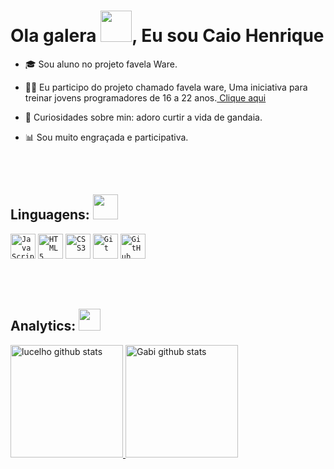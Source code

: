 <!-- Presentation -->
<h1 align= left>Ola galera <img src="https://em-content.zobj.net/source/microsoft-teams/337/waving-hand_1f44b.png" width="50px">, Eu sou Caio Henrique</h1>

- 🎓 Sou aluno no projeto favela Ware.

- 👨‍🏫 Eu participo do projeto chamado favela ware, Uma iniciativa para treinar jovens programadores de 16 a 22 anos.<a href="https://favelaware.animahub.com.br/sobre" target="blank"> Clique aqui</a>

- 🚀 Curiosidades sobre min: adoro curtir a vida de gandaia.

- 📊 Sou muito engraçada e participativa.

<br><br>

<!-- Skills -->
<h2 align="left"> Linguagens: <img src="https://em-content.zobj.net/source/microsoft-teams/337/man-technologist_1f468-200d-1f4bb.png" width="40px"> </h2>

<code><img width="40px" src="https://cdn.jsdelivr.net/gh/devicons/devicon/icons/javascript/javascript-original.svg" title = "JavaScript"/></code>
<code><img width="40px" src="https://cdn.jsdelivr.net/gh/devicons/devicon/icons/html5/html5-original.svg" title = "HTML5"/></code>
<code><img width="40px" src="https://cdn.jsdelivr.net/gh/devicons/devicon/icons/css3/css3-original.svg" title = "CSS3"/></code>
<code><img width="40px" src="https://cdn.jsdelivr.net/gh/devicons/devicon/icons/git/git-original.svg" title = "Git"/></code>
<code><img width="40px" src="https://cdn.jsdelivr.net/gh/devicons/devicon/icons/github/github-original.svg" title = "GitHub"/></code>

<br><br>

<!-- Analitycs -->
<h2>Analytics: <img src="https://gifs.eco.br/wp-content/uploads/2022/10/gifs-de-graficos-0.gif" width="35px"> </h2>
<div align="left">
   <a href="https://github.com/kap212">
   <img height="180rem" src="https://github-readme-stats.vercel.app/api?username=xvzgabi&show_icons=true&theme=radical" alt="lucelho github stats"/>    
   <img height="180rem" src="https://github-readme-stats.vercel.app/api/top-langs/?username=xvzgabi&count_private=true&show_icons=true&theme=react&layout=compact&langs_count=6" alt="Gabi github stats"/>   
</div>


